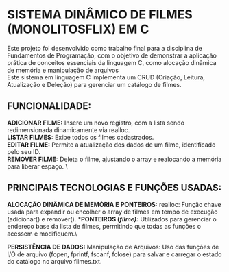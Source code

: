 # **SISTEMA DINÂMICO DE FILMES (MONOLITOSFLIX) EM C**

Este projeto foi desenvolvido como trabalho final para a disciplina de Fundamentos de Programação, com o objetivo de demonstrar a aplicação prática de conceitos essenciais da linguagem C, como alocação dinâmica de memória e manipulação de arquivos\
Este sistema em linguagem C implementa um CRUD (Criação, Leitura, Atualização e Deleção) para gerenciar um catálogo de filmes.


## FUNCIONALIDADE:
**ADICIONAR FILME:** Insere um novo registro, com a lista sendo redimensionada dinamicamente via realloc.\
**LISTAR FILMES:** Exibe todos os filmes cadastrados.\
**EDITAR FILME:** Permite a atualização dos dados de um filme, identificado pelo seu ID.\
**REMOVER FILME:** Deleta o filme, ajustando o array e realocando a memória para liberar espaço. \

## PRINCIPAIS TECNOLOGIAS E FUNÇÕES USADAS:
**ALOCAÇÃO DINÂMICA DE MEMÓRIA E PONTEIROS:** realloc: Função chave usada para expandir ou encolher o array de filmes em tempo de execução (adicionar() e remover().
***PONTEIROS (*filme):*** Utilizados para gerenciar o endereço base da lista de filmes, permitindo que todas as funções o acessem e modifiquem.\

**PERSISTÊNCIA DE DADOS:** Manipulação de Arquivos: Uso das funções de I/O de arquivo (fopen, fprintf, fscanf, fclose) para salvar e carregar o estado do catálogo no arquivo filmes.txt.
